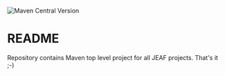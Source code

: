 ![Maven Central Version](https://img.shields.io/maven-central/v/com.anaptecs.jeaf/jeaf-project-parent)



# README #

Repository contains Maven top level project for all JEAF projects. That's it ;-)